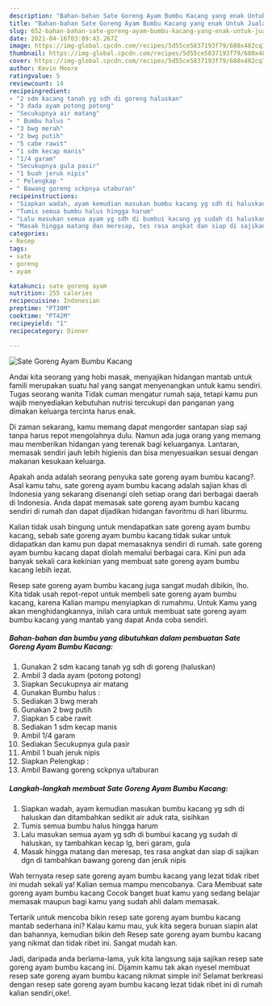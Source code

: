 ```yaml
---
description: "Bahan-bahan Sate Goreng Ayam Bumbu Kacang yang enak Untuk Jualan"
title: "Bahan-bahan Sate Goreng Ayam Bumbu Kacang yang enak Untuk Jualan"
slug: 652-bahan-bahan-sate-goreng-ayam-bumbu-kacang-yang-enak-untuk-jualan
date: 2021-04-16T03:09:43.267Z
image: https://img-global.cpcdn.com/recipes/5d55ce5837193f79/680x482cq70/sate-goreng-ayam-bumbu-kacang-foto-resep-utama.jpg
thumbnail: https://img-global.cpcdn.com/recipes/5d55ce5837193f79/680x482cq70/sate-goreng-ayam-bumbu-kacang-foto-resep-utama.jpg
cover: https://img-global.cpcdn.com/recipes/5d55ce5837193f79/680x482cq70/sate-goreng-ayam-bumbu-kacang-foto-resep-utama.jpg
author: Kevin Moore
ratingvalue: 5
reviewcount: 14
recipeingredient:
- "2 sdm kacang tanah yg sdh di goreng haluskan"
- "3 dada ayam potong potong"
- "Secukupnya air matang"
- " Bumbu halus "
- "3 bwg merah"
- "2 bwg putih"
- "5 cabe rawit"
- "1 sdm kecap manis"
- "1/4 garam"
- "Secukupnya gula pasir"
- "1 buah jeruk nipis"
- " Pelengkap "
- " Bawang goreng sckpnya utaburan"
recipeinstructions:
- "Siapkan wadah, ayam kemudian masukan bumbu kacang yg sdh di haluskan dan ditambahkan sedikit air aduk rata, sisihkan"
- "Tumis semua bumbu halus hingga harum"
- "Lalu masukan semua ayam yg sdh di bumbui kacang yg sudah di haluskan, sy tambahkan kecap lg, beri garam, gula"
- "Masak hingga matang dan meresap, tes rasa angkat dan siap di sajikan dgn di tambahkan bawang goreng dan jeruk nipis"
categories:
- Resep
tags:
- sate
- goreng
- ayam

katakunci: sate goreng ayam 
nutrition: 255 calories
recipecuisine: Indonesian
preptime: "PT30M"
cooktime: "PT42M"
recipeyield: "1"
recipecategory: Dinner

---
```



![Sate Goreng Ayam Bumbu Kacang](https://img-global.cpcdn.com/recipes/5d55ce5837193f79/680x482cq70/sate-goreng-ayam-bumbu-kacang-foto-resep-utama.jpg)

Andai kita seorang yang hobi masak, menyajikan hidangan mantab untuk famili merupakan suatu hal yang sangat menyenangkan untuk kamu sendiri. Tugas seorang  wanita Tidak cuman mengatur rumah saja, tetapi kamu pun wajib menyediakan kebutuhan nutrisi tercukupi dan panganan yang dimakan keluarga tercinta harus enak.

Di zaman  sekarang, kamu memang dapat mengorder santapan siap saji tanpa harus repot mengolahnya dulu. Namun ada juga orang yang memang mau memberikan hidangan yang terenak bagi keluarganya. Lantaran, memasak sendiri jauh lebih higienis dan bisa menyesuaikan sesuai dengan makanan kesukaan keluarga. 



Apakah anda adalah seorang penyuka sate goreng ayam bumbu kacang?. Asal kamu tahu, sate goreng ayam bumbu kacang adalah sajian khas di Indonesia yang sekarang disenangi oleh setiap orang dari berbagai daerah di Indonesia. Anda dapat memasak sate goreng ayam bumbu kacang sendiri di rumah dan dapat dijadikan hidangan favoritmu di hari liburmu.

Kalian tidak usah bingung untuk mendapatkan sate goreng ayam bumbu kacang, sebab sate goreng ayam bumbu kacang tidak sukar untuk didapatkan dan kamu pun dapat memasaknya sendiri di rumah. sate goreng ayam bumbu kacang dapat diolah memalui berbagai cara. Kini pun ada banyak sekali cara kekinian yang membuat sate goreng ayam bumbu kacang lebih lezat.

Resep sate goreng ayam bumbu kacang juga sangat mudah dibikin, lho. Kita tidak usah repot-repot untuk membeli sate goreng ayam bumbu kacang, karena Kalian mampu menyiapkan di rumahmu. Untuk Kamu yang akan menghidangkannya, inilah cara untuk membuat sate goreng ayam bumbu kacang yang mantab yang dapat Anda coba sendiri.

<!--inarticleads1-->

##### Bahan-bahan dan bumbu yang dibutuhkan dalam pembuatan Sate Goreng Ayam Bumbu Kacang:

1. Gunakan 2 sdm kacang tanah yg sdh di goreng (haluskan)
1. Ambil 3 dada ayam (potong potong)
1. Siapkan Secukupnya air matang
1. Gunakan  Bumbu halus :
1. Sediakan 3 bwg merah
1. Gunakan 2 bwg putih
1. Siapkan 5 cabe rawit
1. Sediakan 1 sdm kecap manis
1. Ambil 1/4 garam
1. Sediakan Secukupnya gula pasir
1. Ambil 1 buah jeruk nipis
1. Siapkan  Pelengkap :
1. Ambil  Bawang goreng sckpnya u/taburan




<!--inarticleads2-->

##### Langkah-langkah membuat Sate Goreng Ayam Bumbu Kacang:

1. Siapkan wadah, ayam kemudian masukan bumbu kacang yg sdh di haluskan dan ditambahkan sedikit air aduk rata, sisihkan
1. Tumis semua bumbu halus hingga harum
1. Lalu masukan semua ayam yg sdh di bumbui kacang yg sudah di haluskan, sy tambahkan kecap lg, beri garam, gula
1. Masak hingga matang dan meresap, tes rasa angkat dan siap di sajikan dgn di tambahkan bawang goreng dan jeruk nipis




Wah ternyata resep sate goreng ayam bumbu kacang yang lezat tidak ribet ini mudah sekali ya! Kalian semua mampu mencobanya. Cara Membuat sate goreng ayam bumbu kacang Cocok banget buat kamu yang sedang belajar memasak maupun bagi kamu yang sudah ahli dalam memasak.

Tertarik untuk mencoba bikin resep sate goreng ayam bumbu kacang mantab sederhana ini? Kalau kamu mau, yuk kita segera buruan siapin alat dan bahannya, kemudian bikin deh Resep sate goreng ayam bumbu kacang yang nikmat dan tidak ribet ini. Sangat mudah kan. 

Jadi, daripada anda berlama-lama, yuk kita langsung saja sajikan resep sate goreng ayam bumbu kacang ini. Dijamin kamu tak akan nyesel membuat resep sate goreng ayam bumbu kacang nikmat simple ini! Selamat berkreasi dengan resep sate goreng ayam bumbu kacang lezat tidak ribet ini di rumah kalian sendiri,oke!.

